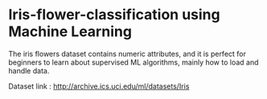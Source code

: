 # Iris-flower-classification using Machine Learning
The iris flowers dataset contains numeric attributes, and it is perfect for beginners to learn about supervised ML algorithms, mainly how to load and handle data.

Dataset link : http://archive.ics.uci.edu/ml/datasets/Iris
